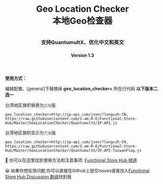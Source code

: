 <div align="center">
<h1 align="center">Geo Location Checker
<br>本地Geo检查器<h1>
<p align="center" color="#6a737d"><p>
<h3 align="center">支持QuantumultX、优化中文和英文<h3>
<h4 align="center">Version 1.3<h4>
<br>
</div>
<b>使用方式：</b>

编辑配置，[general]下替换掉 <b>geo_location_checker=</b> 所在行代码 <b>以下版本二选一</b>

台湾地区旗帜替换为🇨🇳版

```
geo_location_checker=http://ip-api.com/json/?lang=zh-CN, https://raw.githubusercontent.com/I-am-R-E/Functional-Store-Hub/Master/GeoLocationChecker/QuantumultX/IP-API.js
```
  
台湾地区旗帜显示为🇹🇼版
```
geo_location_checker=http://ip-api.com/json/?lang=zh-CN, https://raw.githubusercontent.com/I-am-R-E/Functional-Store-Hub/Master/GeoLocationChecker/QuantumultX/IP-API-TaiwanFlag.js
```

🎉 你可以在这里找到使用方法和注意事项: [Functional Store Hub 频道](https://t.me/Functional_Store_Hub)
 
😀 如果你想反馈问题,你可以直接在Github上提交issues或者加入[Functional Store Hub Discussion 群组](https://t.me/Functional_Store_Hub_Discussion)找到我
